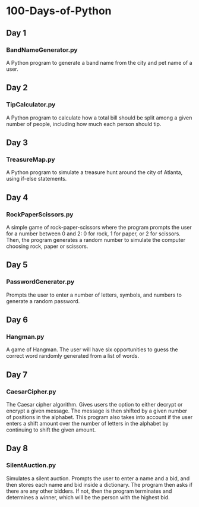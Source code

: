 # 100-Days-of-Python

## Day 1
### BandNameGenerator.py
A Python program to generate a band name from the city and pet name of a user.

## Day 2
### TipCalculator.py
A Python program to calculate how a total bill should be split among a given number of people, including how much each person should tip.

## Day 3
### TreasureMap.py
A Python program to simulate a treasure hunt around the city of Atlanta, using if-else statements.

## Day 4
### RockPaperScissors.py
A simple game of rock-paper-scissors where the program prompts the user for a number between 0 and 2: 0 for rock, 1 for paper, or 2 for scissors. Then, the program generates a random number to simulate the computer choosing rock, paper or scissors.

## Day 5
### PasswordGenerator.py
Prompts the user to enter a number of letters, symbols, and numbers to generate a random password.

## Day 6
### Hangman.py
A game of Hangman. The user will have six opportunities to guess the correct word randomly generated from a list of words.

## Day 7
### CaesarCipher.py
The Caesar cipher algorithm. Gives users the option to either decrypt or encrypt a given message. The message is then shifted by a given number of positions in the alphabet. This program also takes into account if the user enters a shift amount over the number of letters in the alphabet by continuing to shift the given amount.

## Day 8
### SilentAuction.py
Simulates a silent auction. Prompts the user to enter a name and a bid, and then stores each name and bid inside a dictionary. The program then asks if there are any other bidders. If not, then the program terminates and determines a winner, which will be the person with the highest bid.
